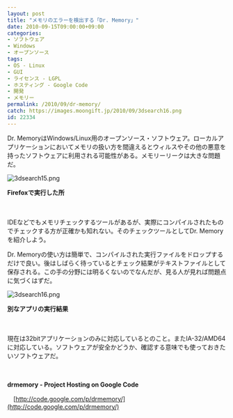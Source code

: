 ```yaml
---
layout: post
title: "メモリのエラーを検出する「Dr. Memory」"
date: 2010-09-15T09:00:00+09:00
categories:
- ソフトウェア
- Windows
- オープンソース
tags: 
- OS - Linux
- GUI
- ライセンス - LGPL
- ホスティング - Google Code
- 開発
- メモリー
permalink: /2010/09/dr-memory/
catch: https://images.moongift.jp/2010/09/3dsearch16.png
id: 22334
---
```

Dr. MemoryはWindows/Linux用のオープンソース・ソフトウェア。ローカルアプリケーションにおいてメモリの扱い方を間違えるとウィルスやその他の悪意を持ったソフトウェアに利用される可能性がある。メモリーリークは大きな問題だ。

  

![3dsearch15.png](https://images.moongift.jp/2010/09/3dsearch15.png)  
  
**Firefoxで実行した所**

  

　

  

IDEなどでもメモリチェックするツールがあるが、実際にコンパイルされたものでチェックする方が正確かも知れない。そのチェックツールとしてDr. Memoryを紹介しよう。

  
<!--more-->

Dr. Memoryの使い方は簡単で、コンパイルされた実行ファイルをドロップするだけで良い。後はしばらく待っているとチェック結果がテキストファイルとして保存される。この手の分野には明るくないのでなんだが、見る人が見れば問題点に気づくはずだ。

  

![3dsearch16.png](https://images.moongift.jp/2010/09/3dsearch16.png)  
  
**別なアプリの実行結果**

  

　

  

現在は32bitアプリケーションのみに対応しているとのこと。またIA-32/AMD64に対応している。ソフトウェアが安全かどうか、確認する意味でも使っておきたいソフトウェアだ。

  

　

  

**drmemory - Project Hosting on Google Code**  
  
　[http://code.google.com/p/drmemory/](http://code.google.com/p/drmemory/)

  
